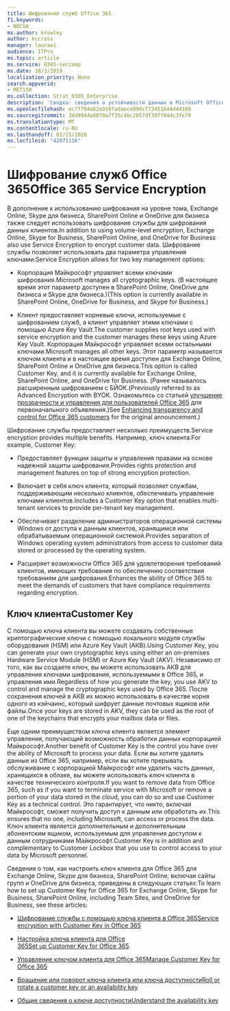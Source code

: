 ```yaml
---
title: Шифрование служб Office 365
f1.keywords:
- NOCSH
ms.author: krowley
author: kccross
manager: laurawi
audience: ITPro
ms.topic: article
ms.service: O365-seccomp
ms.date: 10/3/2019
localization_priority: None
search.appverid:
- MET150
ms.collection: Strat_O365_Enterprise
description: 'Сводка: сведения о устойчивости данных в Microsoft Office 365.'
ms.openlocfilehash: ec7f794a62a910fadaece890cf73451644d44109
ms.sourcegitcommit: 3dd9944a6070a7f35c4bc2b57df397f844c3fe79
ms.translationtype: MT
ms.contentlocale: ru-RU
ms.lasthandoff: 02/15/2020
ms.locfileid: "42071116"
---
```

# <a name="office-365-service-encryption"></a><span data-ttu-id="b5b71-103">Шифрование служб Office 365</span><span class="sxs-lookup"><span data-stu-id="b5b71-103">Office 365 Service Encryption</span></span>

<span data-ttu-id="b5b71-104">В дополнение к использованию шифрования на уровне тома, Exchange Online, Skype для бизнеса, SharePoint Online и OneDrive для бизнеса также следует использовать шифрование службы для шифрования данных клиентов.</span><span class="sxs-lookup"><span data-stu-id="b5b71-104">In addition to using volume-level encryption, Exchange Online, Skype for Business, SharePoint Online, and OneDrive for Business also use Service Encryption to encrypt customer data.</span></span> <span data-ttu-id="b5b71-105">Шифрование службы позволяет использовать два параметра управления ключами:</span><span class="sxs-lookup"><span data-stu-id="b5b71-105">Service Encryption allows for two key management options:</span></span>

- <span data-ttu-id="b5b71-106">Корпорация Майкрософт управляет всеми ключами шифрования.</span><span class="sxs-lookup"><span data-stu-id="b5b71-106">Microsoft manages all cryptographic keys.</span></span> <span data-ttu-id="b5b71-107">(В настоящее время этот параметр доступен в SharePoint Online, OneDrive для бизнеса и Skype для бизнеса.)</span><span class="sxs-lookup"><span data-stu-id="b5b71-107">(This option is currently available in SharePoint Online, OneDrive for Business, and Skype for Business.)</span></span>

- <span data-ttu-id="b5b71-108">Клиент предоставляет корневые ключи, используемые с шифрованием служб, а клиент управляет этими ключами с помощью Azure Key Vault.</span><span class="sxs-lookup"><span data-stu-id="b5b71-108">The customer supplies root keys used with service encryption and the customer manages these keys using Azure Key Vault.</span></span> <span data-ttu-id="b5b71-109">Корпорация Майкрософт управляет всеми остальными ключами.</span><span class="sxs-lookup"><span data-stu-id="b5b71-109">Microsoft manages all other keys.</span></span> <span data-ttu-id="b5b71-110">Этот параметр называется ключом клиента и в настоящее время доступен для Exchange Online, SharePoint Online и OneDrive для бизнеса.</span><span class="sxs-lookup"><span data-stu-id="b5b71-110">This option is called Customer Key, and it is currently available for Exchange Online, SharePoint Online, and OneDrive for Business.</span></span> <span data-ttu-id="b5b71-111">(Ранее называлось расширенным шифрованием с БЙОК.</span><span class="sxs-lookup"><span data-stu-id="b5b71-111">(Previously referred to as Advanced Encryption with BYOK.</span></span> <span data-ttu-id="b5b71-112">Ознакомьтесь со статьей [улучшение прозрачности и управления для пользователей Office 365](https://blogs.office.com/2015/04/21/enhancing-transparency-and-control-for-office-365-customers/) для первоначального объявления.)</span><span class="sxs-lookup"><span data-stu-id="b5b71-112">See [Enhancing transparency and control for Office 365 customers](https://blogs.office.com/2015/04/21/enhancing-transparency-and-control-for-office-365-customers/) for the original announcement.)</span></span>

<span data-ttu-id="b5b71-113">Шифрование службы предоставляет несколько преимуществ.</span><span class="sxs-lookup"><span data-stu-id="b5b71-113">Service encryption provides multiple benefits.</span></span> <span data-ttu-id="b5b71-114">Например, ключ клиента:</span><span class="sxs-lookup"><span data-stu-id="b5b71-114">For example, Customer Key:</span></span>

- <span data-ttu-id="b5b71-115">Предоставляет функции защиты и управления правами на основе надежной защиты шифрования.</span><span class="sxs-lookup"><span data-stu-id="b5b71-115">Provides rights protection and management features on top of strong encryption protection.</span></span>

- <span data-ttu-id="b5b71-116">Включает в себя ключ клиента, который позволяет службам, поддерживающим несколько клиентов, обеспечивать управление ключами клиентов.</span><span class="sxs-lookup"><span data-stu-id="b5b71-116">Includes a Customer Key option that enables multi-tenant services to provide per-tenant key management.</span></span>

- <span data-ttu-id="b5b71-117">Обеспечивает разделение администраторов операционной системы Windows от доступа к данным клиентов, хранящимся или обрабатываемым операционной системой.</span><span class="sxs-lookup"><span data-stu-id="b5b71-117">Provides separation of Windows operating system administrators from access to customer data stored or processed by the operating system.</span></span>

- <span data-ttu-id="b5b71-118">Расширяет возможности Office 365 для удовлетворения требований клиентов, имеющих требования по обеспечению соответствия требованиям для шифрования.</span><span class="sxs-lookup"><span data-stu-id="b5b71-118">Enhances the ability of Office 365 to meet the demands of customers that have compliance requirements regarding encryption.</span></span>

## <a name="customer-key"></a><span data-ttu-id="b5b71-119">Ключ клиента</span><span class="sxs-lookup"><span data-stu-id="b5b71-119">Customer Key</span></span>

<span data-ttu-id="b5b71-120">С помощью ключа клиента вы можете создавать собственные криптографические ключи с помощью локального модуля службы оборудования (HSM) или Azure Key Vault (АКВ).</span><span class="sxs-lookup"><span data-stu-id="b5b71-120">Using Customer Key, you can generate your own cryptographic keys using either an on-premises Hardware Service Module (HSM) or Azure Key Vault (AKV).</span></span> <span data-ttu-id="b5b71-121">Независимо от того, как вы создаете ключ, вы можете использовать АКВ для управления ключами шифрования, используемыми в Office 365, и управления ими.</span><span class="sxs-lookup"><span data-stu-id="b5b71-121">Regardless of how you generate the key, you use AKV to control and manage the cryptographic keys used by Office 365.</span></span> <span data-ttu-id="b5b71-122">После сохранения ключей в АКВ их можно использовать в качестве корня одного из кэйчаинс, который шифрует данные почтовых ящиков или файлы.</span><span class="sxs-lookup"><span data-stu-id="b5b71-122">Once your keys are stored in AKV, they can be used as the root of one of the keychains that encrypts your mailbox data or files.</span></span>

<span data-ttu-id="b5b71-123">Еще одним преимуществом ключа клиента является элемент управления, получающий возможность обработки данных корпорацией Майкрософт.</span><span class="sxs-lookup"><span data-stu-id="b5b71-123">Another benefit of Customer Key is the control you have over the ability of Microsoft to process your data.</span></span> <span data-ttu-id="b5b71-124">Если вы хотите удалить данные из Office 365, например, если вы хотите прерывать обслуживание с корпорацией Майкрософт или удалить часть данных, хранящихся в облаке, вы можете использовать ключ клиента в качестве технического контроля.</span><span class="sxs-lookup"><span data-stu-id="b5b71-124">If you want to remove data from Office 365, such as if you want to terminate service with Microsoft or remove a portion of your data stored in the cloud, you can do so and use Customer Key as a technical control.</span></span> <span data-ttu-id="b5b71-125">Это гарантирует, что никто, включая Майкрософт, сможет получить доступ к данным или обработать их.</span><span class="sxs-lookup"><span data-stu-id="b5b71-125">This ensures that no one, including Microsoft, can access or process the data.</span></span> <span data-ttu-id="b5b71-126">Ключ клиента является дополнительным и дополнительным абонентским ящиком, используемым для управления доступом к данным сотрудниками Майкрософт.</span><span class="sxs-lookup"><span data-stu-id="b5b71-126">Customer Key is in addition and complementary to Customer Lockbox that you use to control access to your data by Microsoft personnel.</span></span>

<span data-ttu-id="b5b71-127">Сведения о том, как настроить ключ клиента для Office 365 для Exchange Online, Skype для бизнеса, SharePoint Online, включая сайты групп и OneDrive для бизнеса, приведены в следующих статьях:</span><span class="sxs-lookup"><span data-stu-id="b5b71-127">To learn how to set up Customer Key for Office 365 for Exchange Online, Skype for Business, SharePoint Online, including Team Sites, and OneDrive for Business, see these articles:</span></span>

- [<span data-ttu-id="b5b71-128">Шифрование службы с помощью ключа клиента в Office 365</span><span class="sxs-lookup"><span data-stu-id="b5b71-128">Service encryption with Customer Key in Office 365</span></span>](customer-key-overview.md)

- [<span data-ttu-id="b5b71-129">Настройка ключа клиента для Office 365</span><span class="sxs-lookup"><span data-stu-id="b5b71-129">Set up Customer Key for Office 365</span></span>](customer-key-set-up.md)

- [<span data-ttu-id="b5b71-130">Управление ключом клиента для Office 365</span><span class="sxs-lookup"><span data-stu-id="b5b71-130">Manage Customer Key for Office 365</span></span>](customer-key-manage.md)

- [<span data-ttu-id="b5b71-131">Вращение или поворот ключа клиента или ключа доступности</span><span class="sxs-lookup"><span data-stu-id="b5b71-131">Roll or rotate a customer key or an availability key</span></span>](customer-key-availability-key-roll.md)

- [<span data-ttu-id="b5b71-132">Общие сведения о ключе доступности</span><span class="sxs-lookup"><span data-stu-id="b5b71-132">Understand the availability key</span></span>](customer-key-availability-key-understand.md)
 
